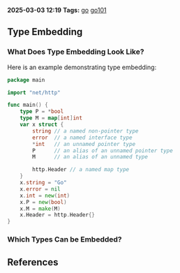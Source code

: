 **2025-03-03 12:19**
**Tags:** [go](../3%20-%20indexes/go.md) [go101](../2%20-%20tags/go101.md)

## Type Embedding
### What Does Type Embedding Look Like?
Here is an example demonstrating type embedding:

```go
package main

import "net/http"

func main() {
	type P = *bool
	type M = map[int]int
	var x struct {
		string // a named non-pointer type
		error  // a named interface type
		*int   // an unnamed pointer type
		P      // an alias of an unnamed pointer type
		M      // an alias of an unnamed type

		http.Header // a named map type
	}
	x.string = "Go"
	x.error = nil
	x.int = new(int)
	x.P = new(bool)
	x.M = make(M)
	x.Header = http.Header{}
}
```

### Which Types Can be Embedded?










## References